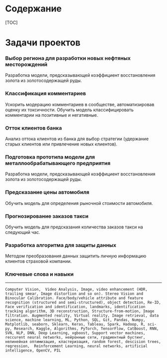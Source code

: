 # Содержание
[TOC]
# Задачи проектов

### Выбор региона для разработки новых нефтяных месторождений

Разработка модели, предсказывающей коэффициент восстановления золота из золотосодержащей руды.

### Классификация комментариев

Ускорить модерацию комментариев в сообществе, автоматизировав оценку их токсичности.
Обучить модель классифицировать комментарии на позитивные и негативные.

### Отток клиентов банка

Анализ оттока клиентов из банка для выбор стратегии (удержание старых клиентов или привлечение новых клиентов).

### Подготовка прототипа модели для металлообрабатывающего предприятия

Разработка модели, предсказывающей коэффициент восстановления золота из золотосодержащей руды.

### Предсказание цены автомобиля

Обучить модель для определения рыночной стоимости автомобиля.

### Прогнозирование заказов такси

Обучить модель для предсказания количества заказов такси на следующий час.

### Разработка алгоритма для защиты данных

Методом преобразования данных защитить личную информацию клиентов страховой компании. 

### Ключевые слова и навыки
---
`Computer Vision,  Video Analysis, Image, video enhancement (HDR, trailing smear, Image distortion and so on). Stereo Vision and Binocular Calibration. Face/body/vehicle attribute and feature recognition (structured and semi-structured), object detection, Re-ID, Face verification and identification, landmarks, identification tracking algorithm, 3D reconstruction, Structure-from-motion, Image filtration. Augmented reality, Virtual reality, Image retrieval, data science, machine learning, ML, Python, SQL, Git, Pandas, Numpy, Matplotlib, seaborn, Sklearn, Keras, Tableau, Spark, Hadoop, R, sci-py, Research, Kaggle, Algorithms, PyTorch, TensorFlow, CatBoost, RNN, SVN, NLP, DNN, Deep Learning, xgboost, Support vector machines, reccurent neural networks, нейронные сети, градиентный бустинг, нелинейная оптимизация, кластеризация, random forest, descision trees,  regression,  Reinforcement Learning, neural networks, artificial intelligence, OpenCV, PIL`
